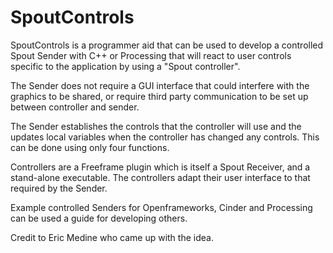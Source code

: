 # SpoutControls
SpoutControls is a programmer aid that can be used to develop a controlled Spout Sender with C++ or Processing that will react to user controls specific to the application by using a "Spout controller".

The Sender does not require a GUI interface that could interfere with the graphics to be shared, or require third party communication to be set up between controller and sender.

The Sender establishes the controls that the controller will use and the updates local variables when the controller has changed any controls. This can be done using only four functions.

Controllers are a Freeframe plugin which is itself a Spout Receiver, and a stand-alone executable. The controllers adapt their user interface to that required by the Sender.

Example controlled Senders for Openframeworks, Cinder and Processing can be used a guide for developing others.

Credit to Eric Medine who came up with the idea.

